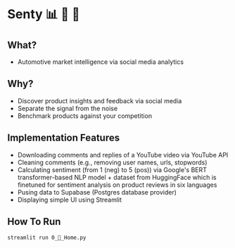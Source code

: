 # Senty 📊 🚗 💬

## What?

- Automotive market intelligence via social media analytics

## Why?

- Discover product insights and feedback via social media
- Separate the signal from the noise
- Benchmark products against your competition

## Implementation Features
- Downloading comments and replies of a YouTube video via YouTube API
- Cleaning comments (e.g., removing user names, urls, stopwords)
- Calculating sentiment (from 1 (neg) to 5 (pos)) via Google's BERT transformer-based NLP model + dataset from HuggingFace which is finetuned for sentiment analysis on product reviews in six languages
- Pusing data to Supabase (Postgres database provider)
- Displaying simple UI using Streamlit

## How To Run
```
streamlit run 0_🚗_Home.py
```
